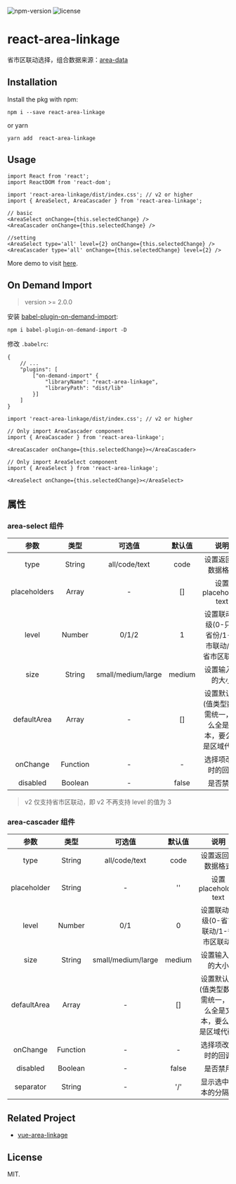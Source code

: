 ![npm-version](https://img.shields.io/npm/v/react-area-linkage.svg) ![license](https://img.shields.io/npm/l/react-area-linkage.svg)
# react-area-linkage
省市区联动选择，组合数据来源：[area-data](https://github.com/dwqs/area-data)

## Installation
Install the pkg with npm:
```
npm i --save react-area-linkage
```
or yarn
```
yarn add  react-area-linkage
```

## Usage
```
import React from 'react';
import ReactDOM from 'react-dom';

import 'react-area-linkage/dist/index.css'; // v2 or higher
import { AreaSelect, AreaCascader } from 'react-area-linkage';

// basic
<AreaSelect onChange={this.selectedChange} />
<AreaCascader onChange={this.selectedChange} />

//setting
<AreaSelect type='all' level={2} onChange={this.selectedChange} />
<AreaCascader type='all' onChange={this.selectedChange} level={2} />
```

More demo to visit [here](https://dwqs.github.io/react-area-linkage/).

## On Demand Import
> version >= 2.0.0

安装 [babel-plugin-on-demand-import](https://github.com/dwqs/babel-plugin-on-demand-import): 

```
npm i babel-plugin-on-demand-import -D
```

修改 `.babelrc`: 

```
{
    // ...
    "plugins": [
        ["on-demand-import" {
            "libraryName": "react-area-linkage",
            "libraryPath": "dist/lib"
        }]
    ]
}
```

```
import 'react-area-linkage/dist/index.css'; // v2 or higher

// Only import AreaCascader component
import { AreaCascader } from 'react-area-linkage';

<AreaCascader onChange={this.selectedChange}></AreaCascader>

// Only import AreaSelect component
import { AreaSelect } from 'react-area-linkage'; 

<AreaSelect onChange={this.selectedChange}></AreaSelect>
```

## 属性
### area-select 组件
|  参数  |  类型  |  可选值  |  默认值  |  说明  |
|  :--:  |  :--:  |  :--:  |  :--:  |  :--:  |
| type | String |  all/code/text | code | 设置返回的数据格式 |
| placeholders | Array | - | [] | 设置 placeholder text |
| level | Number | 0/1/2 | 1 | 设置联动层级(0-只选省份/1-省市联动/2-省市区联动) |
| size | String | small/medium/large | medium | 设置输入框的大小 |
| defaultArea | Array | - | [] | 设置默认值(值类型数据需统一，要么全是文本，要么全是区域代码) |
| onChange | Function | - | - | 选择项改变时的回调 |
| disabled | Boolean | - | false | 是否禁用 |

> v2 仅支持省市区联动，即 v2 不再支持 level 的值为 3

### area-cascader 组件
|  参数  |  类型  |  可选值  |  默认值  |  说明  |
|  :--:  |  :--:  |  :--:  |  :--:  |  :--:  |
| type | String |  all/code/text | code | 设置返回的数据格式 |
| placeholder | String | - | '' | 设置 placeholder text |
| level | Number | 0/1 | 0 | 设置联动层级(0-省市联动/1-省市区联动) |
| size | String | small/medium/large | medium | 设置输入框的大小 |
| defaultArea | Array | - | [] | 设置默认值(值类型数据需统一，要么全是文本，要么全是区域代码) |
| onChange | Function | - | - | 选择项改变时的回调 |
| disabled | Boolean | - | false | 是否禁用 |
| separator | String | - | '/' | 显示选中文本的分隔符 |

## Related Project
* [vue-area-linkage](https://github.com/dwqs/vue-area-linkage/)

## License
MIT.
